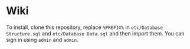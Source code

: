 # Wiki

To install, clone this repository, replace `%PREFIX%` in `etc/Database Structure.sql` and `etc/Database Data.sql` and then import them. You can sign in using `admin` and `admin`.